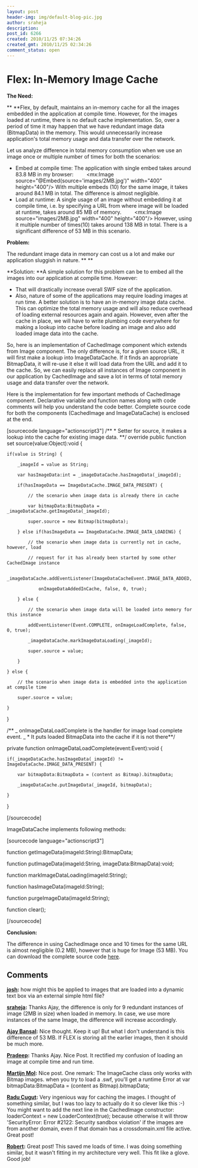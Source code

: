 ```yaml
---
layout: post
header-img: img/default-blog-pic.jpg
author: sraheja
description: 
post_id: 6266
created: 2010/11/25 07:34:26
created_gmt: 2010/11/25 02:34:26
comment_status: open
---
```


# Flex: In-Memory Image Cache

**The Need:**

** **Flex, by default, maintains an in-memory cache for all the images embedded in the application at compile time. However, for the images loaded at runtime, there is no default cache implementation. So, over a period of time it may happen that we have redundant image data (BitmapData) in the memory. This would unnecessarily increase application's total memory usage and data transfer over the network.

Let us analyze difference in total memory consumption when we use an image once or multiple number of times for both the scenarios:

  * Embed at compile time: The application with single embed takes around 83.8 MB in my browser:          <mx:Image source="@Embed(source='images/2MB.jpg')" width="400" height="400"/> With multiple embeds (10) for the same image, it takes around 84.1 MB in total. The difference is almost negligible. 
  * Load at runtime: A single usage of an image without embedding it at compile time, i.e. by specifying a URL from where image will be loaded at runtime, takes around 85 MB of memory.          <mx:Image source="images/2MB.jpg" width="400" height="400"/> However, using it multiple number of times(10) takes around 138 MB in total. There is a significant difference of 53 MB in this scenario.

**Problem:**

The redundant image data in memory can cost us a lot and make our application sluggish in nature. ** **

**Solution: **A simple solution for this problem can be to embed all the images into our application at compile time. However: 

  * That will drastically increase overall SWF size of the application.
  * Also, nature of some of the applications may require loading images at run time.
A better solution is to have an in-memory image data cache. This can optimize the total memory usage and will also reduce overhead of loading external resources again and again. However, even after the cache in place, we will have to write plumbing code everywhere for making a lookup into cache before loading an image and also add loaded image data into the cache.

So, here is an implementation of CachedImage component which extends from Image component. The only difference is, for a given source URL, it will first make a lookup into ImageDataCache. If it finds an appropriate BitmapData, it will re-use it else it will load data from the URL and add it to the cache. So, we can easily replace all instances of Image component in our application by CachedImage and save a lot in terms of total memory usage and data transfer over the network.

Here is the implementation for few important methods of CachedImage component. Declarative variable and function names along with code comments will help you understand the code better. Complete source code for both the components (CachedImage and ImageDataCache) is enclosed at the end.

[sourcecode language="actionscript3"] /** * Setter for source, it makes a lookup into the cache for existing image data. **/ override public function set source(value:Object):void {
    
    
    if(value is String) {
    
        _imageId = value as String;
    
        var hasImageData:int = _imageDataCache.hasImageData(_imageId);
    
        if(hasImageData == ImageDataCache.IMAGE_DATA_PRESENT) {
    
            // the scenario when image data is already there in cache
    
            var bitmapData:BitmapData = _imageDataCache.getImageData(_imageId);
    
            super.source = new Bitmap(bitmapData);
    
        } else if(hasImageData == ImageDataCache.IMAGE_DATA_LOADING) {
    
            // the scenario when image data is currently not in cache, however, load
    
            // request for it has already been started by some other CachedImage instance
    
            _imageDataCache.addEventListener(ImageDataCacheEvent.IMAGE_DATA_ADDED,
    
                onImageDataAddedInCache, false, 0, true);
    
        } else {
    
            // the scenario when image data will be loaded into memory for this instance
    
            addEventListener(Event.COMPLETE, onImageLoadComplete, false, 0, true);
    
            _imageDataCache.markImageDataLoading(_imageId);
    
            super.source = value;
    
        }
    
    } else {
    
        // the scenario when image data is embedded into the application at compile time
    
        super.source = value;
    
    }
    

}

/** _ onImageDataLoadComplete is the handler for image load complete event. _ * It puts loaded BitmapData into the cache if it is not there**/

private function onImageDataLoadComplete(event:Event):void {
    
    
    if(_imageDataCache.hasImageData(_imageId) != ImageDataCache.IMAGE_DATA_PRESENT) {
    
        var bitmapData:BitmapData = (content as Bitmap).bitmapData;
    
        _imageDataCache.putImageData(_imageId, bitmapData);
    
    }
    

}

[/sourcecode]

ImageDataCache implements following methods:

[sourcecode language="actionscript3"]

function getImageData(imageId:String):BitmapData;

function putImageData(imageId:String, imageData:BitmapData):void;

function markImageDataLoading(imageId:String);

function hasImageData(imageId:String);

function purgeImageData(imageId:String);

function clear();

[/sourcecode]

**Conclusion:**

The difference in using CachedImage once and 10 times for the same URL is almost negligible (0.2 MB), however that is huge for Image (53 MB). You can download the complete source code [here][1].

   [1]: http://xebee.xebia.in/wp-content/uploads/2010/11/ImageCacheProject.zip

## Comments

**[josh](#4973 "2011-01-20 04:52:44"):** how might this be applied to images that are loaded into a dynamic text box via an external simple html file?

**[sraheja](#3401 "2010-11-27 19:09:46"):** Thanks Ajay, the difference is only for 9 redundant instances of image (2MB in size) when loaded in memory. In case, we use more instances of the same Image, the difference will increase accordingly.

**[Ajay Bansal](#3378 "2010-11-26 13:57:26"):** Nice thought. Keep it up! But what I don't understand is this difference of 53 MB. If FLEX is storing all the earlier images, then it should be much more.

**[Pradeep](#5015 "2011-01-24 15:44:00"):** Thanks Ajay. Nice Post. It rectified my confusion of loading an image at compile time and run time.

**[Martijn Mol](#5555 "2011-05-06 15:48:54"):** Nice post. One remark: The ImageCache class only works with Bitmap images. when you try to load a .swf, you'll get a runtime Error at var bitmapData:BitmapData = (content as Bitmap).bitmapData;

**[Radu Cugut](#5781 "2011-07-29 01:11:47"):** Very ingenious way for caching the images. I thought of something similar, but I was too lazy to actually do it so clever like this :-) You might want to add the next line in the CachedImage constructor: loaderContext = new LoaderContext(true); because otherwise it will throw 'SecurityError: Error #2122: Security sandbox violation' if the images are from another domain, even if that domain has a crossdomain.xml file active. Great post!

**[Robert](#8522 "2012-04-21 01:34:26"):** Great post! This saved me loads of time. I was doing something similar, but it wasn't fitting in my architecture very well. This fit like a glove. Good job!

